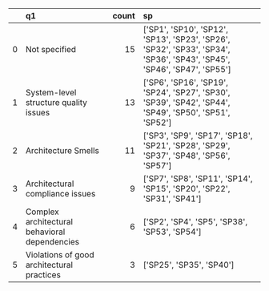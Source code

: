 |    | q1                                            |   count | sp                                                                                                                      |
|---:|:----------------------------------------------|--------:|:------------------------------------------------------------------------------------------------------------------------|
|  0 | Not specified                                 |      15 | ['SP1', 'SP10', 'SP12', 'SP13', 'SP23', 'SP26', 'SP32', 'SP33', 'SP34', 'SP36', 'SP43', 'SP45', 'SP46', 'SP47', 'SP55'] |
|  1 | System-level structure quality issues         |      13 | ['SP6', 'SP16', 'SP19', 'SP24', 'SP27', 'SP30', 'SP39', 'SP42', 'SP44', 'SP49', 'SP50', 'SP51', 'SP52']                 |
|  2 | Architecture Smells                           |      11 | ['SP3', 'SP9', 'SP17', 'SP18', 'SP21', 'SP28', 'SP29', 'SP37', 'SP48', 'SP56', 'SP57']                                  |
|  3 | Architectural compliance issues               |       9 | ['SP7', 'SP8', 'SP11', 'SP14', 'SP15', 'SP20', 'SP22', 'SP31', 'SP41']                                                  |
|  4 | Complex architectural behavioral dependencies |       6 | ['SP2', 'SP4', 'SP5', 'SP38', 'SP53', 'SP54']                                                                           |
|  5 | Violations of good architectural practices    |       3 | ['SP25', 'SP35', 'SP40']                                                                                                |